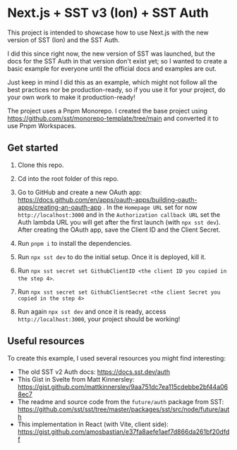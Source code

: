 # Next.js + SST v3 (Ion) + SST Auth

This project is intended to showcase how to use Next.js with the new version of SST (Ion) and the SST Auth.

I did this since right now, the new version of SST was launched, but the docs for the SST Auth in that version don't exist yet; so I wanted to create a basic example for everyone until the official docs and examples are out.

Just keep in mind I did this as an example, which might not follow all the best practices nor be production-ready, so if you use it for your project, do your own work to make it production-ready!

The project uses a Pnpm Monorepo. I created the base project using https://github.com/sst/monorepo-template/tree/main and converted it to use Pnpm Workspaces.

## Get started

1. Clone this repo.

2. Cd into the root folder of this repo.

3. Go to GitHub and create a new OAuth app: https://docs.github.com/en/apps/oauth-apps/building-oauth-apps/creating-an-oauth-app . In the `Homepage URL` set for now `http://localhost:3000` and in the `Authorization callback URL` set the Auth lambda URL you will get after the first launch (with `npx sst dev`). After creating the OAuth app, save the Client ID and the Client Secret.

4. Run `pnpm i` to install the dependencies.

5. Run `npx sst dev` to do the initial setup. Once it is deployed, kill it.

6. Run `npx sst secret set GithubClientID <the client ID you copied in the step 4>`.

7. Run `npx sst secret set GithubClientSecret <the client Secret you copied in the step 4>`

8. Run again `npx sst dev` and once it is ready, access `http://localhost:3000`, your project should be working!

## Useful resources

To create this example, I used several resources you might find interesting:

- The old SST v2 Auth docs: https://docs.sst.dev/auth
- This Gist in Svelte from Matt Kinnersley: https://gist.github.com/mattkinnersley/9aa751dc7ea115cdebbe2bf44a068ec7
- The readme and source code from the `future/auth` package from SST: https://github.com/sst/sst/tree/master/packages/sst/src/node/future/auth
- This implementation in React (with Vite, client side): https://gist.github.com/amosbastian/e37fa8aefe1aef7d866da261bf20dfdf
